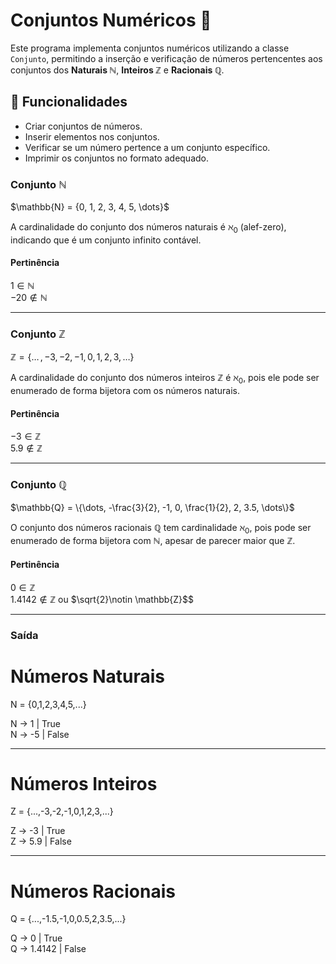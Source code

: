 # Conjuntos Numéricos 📏

Este programa implementa conjuntos numéricos utilizando a classe `Conjunto`, permitindo a inserção e verificação de números pertencentes aos conjuntos dos **Naturais $\mathbb{N}$**, **Inteiros $\mathbb{Z}$** e **Racionais $\mathbb{Q}$**.

## 📌 Funcionalidades
- Criar conjuntos de números.
- Inserir elementos nos conjuntos.
- Verificar se um número pertence a um conjunto específico.
- Imprimir os conjuntos no formato adequado.

### Conjunto $\mathbb{N}$
$\mathbb{N} = {0, 1, 2, 3, 4, 5, \dots\}$

A cardinalidade do conjunto dos números naturais é $\aleph_0$ (alef-zero), indicando que é um conjunto infinito contável.

#### Pertinência
$1 \in \mathbb{N}$  
$-20 \notin \mathbb{N}$

---

### Conjunto $\mathbb{Z}$
$\mathbb{Z} = \{\dots\,, -3, -2, -1, 0, 1, 2, 3, \dots\}$

A cardinalidade do conjunto dos números inteiros $\mathbb{Z}$ é $\aleph_0$, pois ele pode ser enumerado de forma bijetora com os números naturais.

#### Pertinência
$-3 \in \mathbb{Z}$  
$5.9 \notin \mathbb{Z}$

---

### Conjunto $\mathbb{Q}$
$\mathbb{Q} = \{\dots, -\frac{3}{2}, -1, 0, \frac{1}{2}, 2, 3.5, \dots\}$

O conjunto dos números racionais $\mathbb{Q}$ tem cardinalidade $\aleph_0$, pois pode ser enumerado de forma bijetora com $\mathbb{N}$, apesar de parecer maior que $\mathbb{Z}.$

#### Pertinência
$0 \in \mathbb{Z}$  
$1.4142 \notin \mathbb{Z}$ ou $\sqrt{2}\notin \mathbb{Z}$$

---

### Saída
# Números Naturais  
N = {0,1,2,3,4,5,...}  

N -> 1 | True  
N -> -5 | False  

---

# Números Inteiros  
Z = {...,-3,-2,-1,0,1,2,3,...}  

Z -> -3 | True  
Z -> 5.9 | False  

---

# Números Racionais  
Q = {...,-1.5,-1,0,0.5,2,3.5,...}  

Q -> 0 | True  
Q -> 1.4142 | False  
